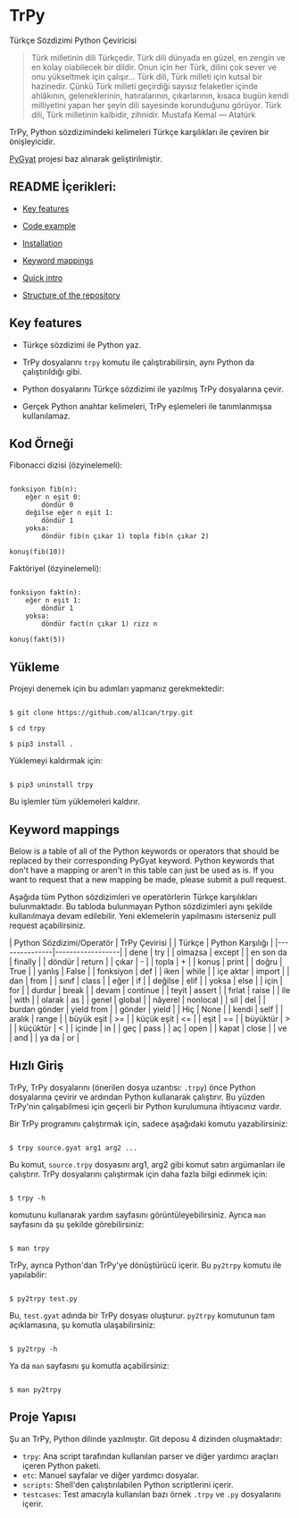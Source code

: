 # TrPy

Türkçe Sözdizimi Python Çeviricisi

> Türk milletinin dili Türkçedir. Türk dili dünyada en güzel, en zengin
> ve en kolay olabilecek bir dildir. Onun için her Türk, dilini çok
> sever ve onu yükseltmek için çalışır… Türk dili, Türk milleti için
> kutsal bir hazinedir. Çünkü Türk milleti geçirdiği sayısız felaketler
> içinde ahlâkının, geleneklerinin, hatıralarının, çıkarlarının, kısaca
> bugün kendi milliyetini yapan her şeyin dili sayesinde korunduğunu
> görüyor. Türk dili, Türk milletinin kalbidir, zihnidir. Mustafa Kemal
>  — Atatürk

TrPy, Python sözdizimindeki kelimeleri Türkçe karşılıkları ile çeviren bir önişleyicidir.

[PyGyat](https://github.com/shamith09/pygyat) projesi baz alınarak geliştirilmiştir.
  

## README İçerikleri:

* [Key features](#key-features)

* [Code example](#code-example)

* [Installation](#installation)

* [Keyword mappings](#keyword-mappings)

* [Quick intro](#quick-intro)

* [Structure of the repository](#structure-of-the-repository)

  
  

## Key features

  

* Türkçe sözdizimi ile Python yaz.

  

* TrPy dosyalarını `trpy` komutu ile çalıştırabilirsin, aynı Python da çalıştırıldığı gibi.

  

* Python dosyalarını Türkçe sözdizimi ile yazılmış TrPy dosyalarına çevir.

  

* Gerçek Python anahtar kelimeleri, TrPy eşlemeleri ile tanımlanmışsa kullanılamaz.

## Kod Örneği

Fibonacci dizisi (özyinelemeli):

```

fonksiyon fib(n):
    eğer n eşit 0:
        döndür 0
    değilse eğer n eşit 1:
        döndür 1
    yoksa:
        döndür fib(n çıkar 1) topla fib(n çıkar 2)

konuş(fib(10))

```

Faktöriyel (özyinelemeli):

```

fonksiyon fakt(n):
    eğer n eşit 1:
        döndür 1
    yoksa:
        döndür fact(n çıkar 1) rizz n

konuş(fakt(5))

```

## Yükleme
 
 Projeyi denemek için bu adımları yapmanız gerekmektedir:
```

$ git clone https://github.com/al1can/trpy.git

$ cd trpy

$ pip3 install .

```
  

Yüklemeyi kaldırmak için:

  

```

$ pip3 uninstall trpy

```

  

Bu işlemler tüm yüklemeleri kaldırır.
  

## Keyword mappings

  

Below is a table of all of the Python keywords or operators that should be replaced by their corresponding PyGyat keyword. Python keywords that don't have a mapping or aren't in this table can just be used as is. If you want to request that a new mapping be made, please submit a pull request.

  Aşağıda tüm Python sözdizimleri ve operatörlerin Türkçe karşılıkları bulunmaktadır. Bu tabloda bulunmayan Python sözdizimleri aynı şekilde kullanılmaya devam edilebilir. Yeni eklemelerin yapılmasını isterseniz pull request açabilirsiniz.

| Python Sözdizimi/Operatör | TrPy Çevirisi |
| Türkçe        | Python Karşılığı |
|---------------|------------------|
| dene          | try              |
| olmazsa       | except           |
| en son da     | finally          |
| döndür        | return           |
| çıkar         | -                |
| topla         | +                |
| konuş         | print            |
| doğru         | True             |
| yanlış        | False            |
| fonksiyon     | def              |
| iken          | while            |
| içe aktar     | import           |
| dan           | from             |
| sınıf         | class            |
| eğer          | if               |
| değilse       | elif             |
| yoksa         | else             |
| için          | for              |
| durdur        | break            |
| devam         | continue         |
| teyit         | assert           |
| fırlat        | raise            |
| ile           | with             |
| olarak        | as               |
| genel         | global           |
| nâyerel       | nonlocal         |
| sil           | del              |
| burdan gönder | yield from       |
| gönder        | yield            |
| Hiç           | None             |
| kendi         | self             |
| aralık        | range            |
| büyük eşit    | >=               |
| küçük eşit    | <=               |
| eşit          | ==               |
| büyüktür      | >                |
| küçüktür      | <                |
| içinde        | in               |
| geç           | pass             |
| aç            | open             |
| kapat         | close            |
| ve            | and              |
| ya da         | or               |

  

## Hızlı Giriş

  
TrPy, TrPy dosyalarını (önerilen dosya uzantısı: `.trpy`) önce Python dosyalarına çevirir ve ardından Python kullanarak çalıştırır. Bu yüzden TrPy'nin çalışabilmesi için geçerli bir Python kurulumuna ihtiyacınız vardır.
  
 Bir TrPy programını çalıştırmak için, sadece aşağıdaki komutu yazabilirsiniz:


  

```

$ trpy source.gyat arg1 arg2 ...

```

  
Bu komut, `source.trpy` dosyasını arg1, arg2 gibi komut satırı argümanları ile çalıştırır. TrPy dosyalarını çalıştırmak için daha fazla bilgi edinmek için:

  

```

$ trpy -h

```

  
komutunu kullanarak yardım sayfasını görüntüleyebilirsiniz. Ayrıca `man` sayfasını da şu şekilde görebilirsiniz:
  

```

$ man trpy

```

TrPy, ayrıca Python'dan TrPy'ye dönüştürücü içerir. Bu `py2trpy` komutu ile yapılabilir:

  

```

$ py2trpy test.py

```

  
Bu, `test.gyat` adında bir TrPy dosyası oluşturur. `py2trpy` komutunun tam açıklamasına, şu komutla ulaşabilirsiniz:
 
```

$ py2trpy -h

```

  

Ya da `man` sayfasını şu komutla açabilirsiniz:
  

```

$ man py2trpy

```

  

## Proje Yapısı

  

Şu an TrPy, Python dilinde yazılmıştır. Git deposu 4 dizinden oluşmaktadır:
  
-   `trpy`: Ana script tarafından kullanılan parser ve diğer yardımcı araçları içeren Python paketi.
-   `etc`: Manuel sayfalar ve diğer yardımcı dosyalar.
-   `scripts`: Shell'den çalıştırılabilen Python scriptlerini içerir.
-   `testcases`: Test amacıyla kullanılan bazı örnek `.trpy` ve `.py` dosyalarını içerir.